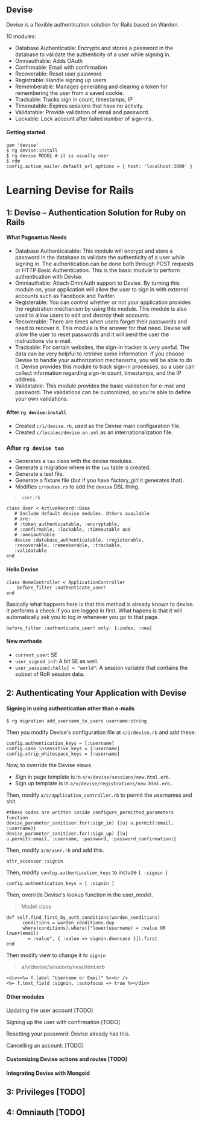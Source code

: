## Devise

Devise is a flexible authentication solution for Rails based on Warden. 

10 modules:

- Database Authenticable: Encrypts and stores a password in the database to validate the authenticity of a user while signing in.
- Omniauthable: Adds OAuth
- Confirmable: Email with confirmation
- Recoverable: Reset user password
- Registrable: Handle signing up users
- Rememberable: Manages generating and clearing a token for remembering the user from a saved cookie.
- Trackable: Tracks sign in count, timestamps, IP
- Timeoutable: Expires sessions that have no activity.
- Validatable: Provide validation of email and password.
- Lockable: Lock account after failed number of sign-ins.

#### Getting started

    gem 'devise'
    $ rg devise:install
    $ rg devise MODEL # it is usually user
    $ rdm
    config.action_mailer.default_url_options = { host: 'localhost:3000' }

# Learning Devise for Rails

## 1: Devise – Authentication Solution for Ruby on Rails

#### What Pageantus Needs

- Database Authenticatable: This module will encrypt and store a password in the database to validate the authenticity of a user while signing in. The authentication can be done both through POST requests or HTTP Basic Authentication. This is the basic module to perform authentication with Devise.
- Omniauthable: Attach OmniAuth support to Devise. By turning this module on, your application will allow the user to sign in with external accounts such as Facebook and Twitter.
- Registerable: You can control whether or not your application provides the registration mechanism by using this module. This module is also used to allow users to edit and destroy their accounts.
- Recoverable: There are times when users forget their passwords and need to recover it. This module is the answer for that need. Devise will allow the user to reset passwords and it will send the user the instructions via e-mail.
- Trackable: For certain websites, the sign-in tracker is very useful. The data can be very helpful to retrieve some information. If you choose Devise to handle your authorization mechanisms, you will be able to do it. Devise provides this module to track sign-in processes, so a user can collect information regarding sign-in count, timestamps, and the IP address.
- Validatable: This module provides the basic validation for e-mail and password. The validations can be customized, so you're able to define your own validations.

#### After `rg devise:install`
- Created `c/i/devise.rb`, used as the Devise main configuration file.
- Created `c/locales/devise.en.yml` as an internationalization file.

### After `rg devise tao`

- Generates a `tao` class with the devise modules.
- Generate a migration where in the `tao` table is created.
- Generate a test file.
- Generate a fixture file (but if you have factory_girl it generates that).
- Modifies `c/routes.rb` to add the `devise` DSL thing.

> `user.rb`

    class User < ActiveRecord::Base
       # Include default devise modules. Others available
       # are:
       # :token_authenticatable, :encryptable,
       # :confirmable, :lockable, :timeoutable and
       # :omniauthable
       devise :database_authenticatable, :registerable,
       :recoverable, :rememberable, :trackable,
       :validatable
    end

#### Hello Devise

    class HomeController < ApplicationController
        before_filter :authenticate_user!
    end

Basically what happens here is that this method is already known to devise. It performs a check if you are logged in first. What hapens is that it will automatically ask you to log in whenever you go to that page.

    before_filter :authenticate_user! only: [:index, :new]

#### New methods

- `current_user`: SE
- `user_signed_in?`: A bit SE as well.
- `user_session[:hello] = "world"`: A session variable that contains the subset of RoR session data.

## 2: Authenticating Your Application with Devise

#### Signing in using authentication other than e-mails

    $ rg migration add_username_to_users username:string

Then you modify Devise's configuration file at `c/i/devise.rb` and add these:

    config.authentication_keys = [:username]
    config.case_insensitive_keys = [:username]
    config.strip_whitespace_keys = [:username]

Now, to override the Devise views.

- Sign in page template is in `a/v/devise/sessions/new.html.erb.`
- Sign up template is in `a/v/devise/registrations/new.html.erb.`

Then, modify `a/c/application_controller.rb` to permit the usernames and shit.
    
    #these codes are written inside configure_permitted_parameters function
    devise_parameter_sanitizer.for(:sign_in) {|u| u.permit(:email, :username)}
    devise_parameter_sanitizer.for(:sign_up) {|u|
    u.permit(:email, :username, :password, :password_confirmation)}

Then, modify `a/m/user.rb` and add this.

    attr_accessor :signin

Then, modify `config.authentication_keys` to include `[ :signin ]`

    config.authentication_keys = [ :signin ]

Then, override Devise's lookup function in the user_model.

>Model class

    def self.find_first_by_auth_conditions(warden_conditions)
          conditions = warden_conditions.dup
          where(conditions).where(["lower(username) = :value OR lower(email)
            = :value", { :value => signin.downcase }]).first
    end

Then modify view to change it to `signin`

> a/v/devise/sessions/new.html.erb

    <div><%= f.label "Username or Email" %><br />
    <%= f.text_field :signin, :autofocus => true %></div>

#### Other modules

Updating the user account [TODO]

Signing up the user with confirmation [TODO]

Resetting your password: Devise already has this. 

Cancelling an account: [TODO]

#### Customizing Devise actions and routes [TODO]

#### Integrating Devise with Mongoid

## 3: Privileges [TODO]

## 4: Omniauth [TODO]

